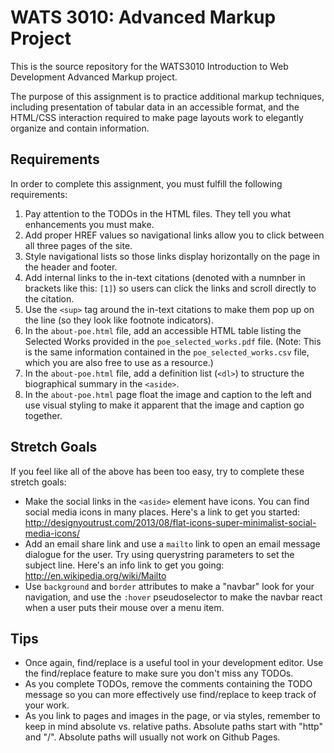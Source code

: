 WATS 3010: Advanced Markup Project
===================

This is the source repository for the WATS3010 Introduction to Web Development
Advanced Markup project.

The purpose of this assignment is to practice additional markup techniques,
including presentation of tabular data in an accessible format, and the
HTML/CSS interaction required to make page layouts work to elegantly organize
and contain information.

Requirements
------------

In order to complete this assignment, you must fulfill the following requirements:

1. Pay attention to the TODOs in the HTML files. They tell you what enhancements
   you must make.
2. Add proper HREF values so navigational links allow you to click between all
   three pages of the site.
3. Style navigational lists so those links display horizontally on the page in
   the header and footer.
4. Add internal links to the in-text citations (denoted with a numnber in
   brackets like this: ``[1]``) so users can click the links and scroll directly
   to the citation.
5. Use the ``<sup>`` tag around the in-text citations to make them pop up on
   the line (so they look like footnote indicators).
6. In the ``about-poe.html`` file, add an accessible HTML table listing the
   Selected Works provided in the ``poe_selected_works.pdf`` file. (Note: This
   is the same information contained in the ``poe_selected_works.csv`` file,
   which you are also free to use as a resource.)
7. In the ``about-poe.html`` file, add a definition list (``<dl>``) to structure
   the biographical summary in the ``<aside>``.
8. In the ``about-poe.html`` page float the image and caption to the left and
   use visual styling to make it apparent that the image and caption go
   together.

Stretch Goals
-------------

If you feel like all of the above has been too easy, try to complete these
stretch goals:

* Make the social links in the ``<aside>`` element have icons. You can find
  social media icons in many places. Here's a link to get you started:
  http://designyoutrust.com/2013/08/flat-icons-super-minimalist-social-media-icons/
* Add an email share link and use a ``mailto`` link to open an email message
  dialogue for the user. Try using querystring parameters to set the
  subject line. Here's an info link to get you going:
  http://en.wikipedia.org/wiki/Mailto
* Use ``background`` and ``border`` attributes to make a "navbar" look for your
  navigation, and use the ``:hover`` pseudoselector to make the navbar react
  when a user puts their mouse over a menu item.

Tips
----

* Once again, find/replace is a useful tool in your development editor. Use
  the find/replace feature to make sure you don't miss any TODOs.
* As you complete TODOs, remove the comments containing the TODO message so
  you can more effectively use find/replace to keep track of your work.
* As you link to pages and images in the page, or via styles, remember to keep
  in mind absolute vs. relative paths. Absolute paths start with "http" and "/".
  Absolute paths will usually not work on Github Pages.

